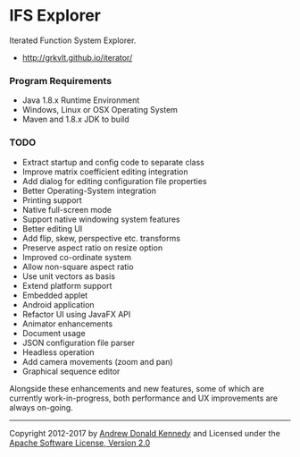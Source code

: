 IFS Explorer
============

Iterated Function System Explorer.

- http://grkvlt.github.io/iterator/

### Program Requirements

- Java 1.8.x Runtime Environment
- Windows, Linux or OSX Operating System
- Maven and 1.8.x JDK to build

### TODO

- Extract startup and config code to separate class
- Improve matrix coefficient editing integration
- Add dialog for editing configuration file properties
- Better Operating-System integration
 - Printing support
 - Native full-screen mode
 - Support native windowing system features
- Better editing UI
 - Add flip, skew, perspective etc. transforms
 - Preserve aspect ratio on resize option
- Improved co-ordinate system
 - Allow non-square aspect ratio
 - Use unit vectors as basis
- Extend platform support
 - Embedded applet
 - Android application
- Refactor UI using JavaFX API
- Animator enhancements
 - Document usage
 - JSON configuration file parser
 - Headless operation
 - Add camera movements (zoom and pan)
 - Graphical sequence editor

Alongside these enhancements and new features, some of which are
currently work-in-progress, both performance and UX improvements
are always on-going.

----
Copyright 2012-2017 by [Andrew Donald Kennedy](mailto:andrew.international+iterator@gmail.com) and
Licensed under the [Apache Software License, Version 2.0](http://www.apache.org/licenses/LICENSE-2.0)
